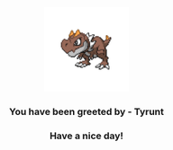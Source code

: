 <p align="center">
    <img src="https://raw.githubusercontent.com/PokeAPI/sprites/master/sprites/pokemon/696.png" width="150" height="150">
</p>
<h3 align="center">You have been greeted by - <b>Tyrunt</b></h3>
<h3 align="center">Have a nice day!</h3>
